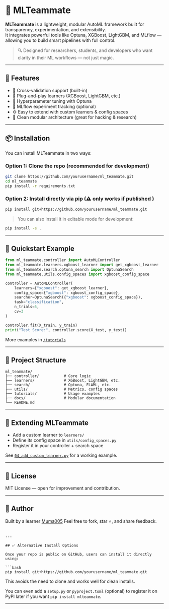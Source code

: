 
# 🤖 MLTeammate

**MLTeammate** is a lightweight, modular AutoML framework built for transparency, experimentation, and extensibility.  
It integrates powerful tools like Optuna, XGBoost, LightGBM, and MLflow — allowing you to build smart pipelines with full control.

> 🔍 Designed for researchers, students, and developers who want clarity in their ML workflows — not just magic.

---

## 🚀 Features

- 🔄 Cross-validation support (built-in)
- 🧠 Plug-and-play learners (XGBoost, LightGBM, etc.)
- 🧪 Hyperparameter tuning with Optuna
- 🔬 MLflow experiment tracking (optional)
- ⚙️ Easy to extend with custom learners & config spaces
- 🧩 Clean modular architecture (great for hacking & research)

---

## 📦 Installation

You can install MLTeammate in two ways:

### Option 1: Clone the repo (recommended for development)

```bash
git clone https://github.com/yourusername/ml_teammate.git
cd ml_teammate
pip install -r requirements.txt
````

### Option 2: Install directly via pip (⚠️ only works if  published )

```bash
pip install git+https://github.com/yourusername/ml_teammate.git
```

> You can also install it in editable mode for development:

```bash
pip install -e .
```

---

## 🧠 Quickstart Example

```python
from ml_teammate.controller import AutoMLController
from ml_teammate.learners.xgboost_learner import get_xgboost_learner
from ml_teammate.search.optuna_search import OptunaSearch
from ml_teammate.utils.config_spaces import xgboost_config_space

controller = AutoMLController(
    learners={"xgboost": get_xgboost_learner},
    config_space={"xgboost": xgboost_config_space},
    searcher=OptunaSearch({"xgboost": xgboost_config_space}),
    task="classification",
    n_trials=5,
    cv=3
)

controller.fit(X_train, y_train)
print("Test Score:", controller.score(X_test, y_test))
```

More examples in [`/tutorials`](./tutorials)

---

## 📂 Project Structure

```
ml_teammate/
├── controller/           # Core logic
├── learners/             # XGBoost, LightGBM, etc.
├── search/               # Optuna, FLAML, etc.
├── utils/                # Metrics, config spaces
├── tutorials/            # Usage examples
├── docs/                 # Modular documentation
└── README.md
```

---

## 🧩 Extending MLTeammate

* Add a custom learner to `learners/`
* Define its config space in `utils/config_spaces.py`
* Register it in your controller + search space

See [`04_add_custom_learner.py`](./tutorials/04_add_custom_learner.py) for a working example.

---

## 📜 License

MIT License — open for improvement and contribution.

---

## 🙌 Author

Built  by a learner [Muma005](https://github.com/muma005)
Feel free to fork, star ⭐, and share feedback.

````

---

## ✅ Alternative Install Options

Once your repo is public on GitHub, users can install it directly using:

```bash
pip install git+https://github.com/yourusername/ml_teammate.git
````

This avoids the need to clone and works well for clean installs.

You can even add a `setup.py` or `pyproject.toml` (optional) to register it on PyPI later if you want `pip install mlteammate`.

---

